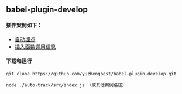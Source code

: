 ## babel-plugin-develop

#### 插件案例如下：

- [自动埋点](./auto-track/src/)
- [插入函数调用信息](./insert-parameter/src/)

#### 下载和运行
```shell
git clone https://github.com/yuzhengbest/babel-plugin-develop.git

node ./auto-track/src/index.js （或其他案例路径）
```